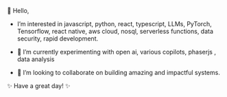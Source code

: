 👋 Hello,

- I’m interested in javascript, python, react, typescript, LLMs, PyTorch, Tensorflow, react native, aws cloud, nosql, serverless functions, data security, rapid development. 

- 🌱 I’m currently experimenting with open ai, various copilots, phaserjs , data analysis

- 💞️ I’m looking to collaborate on building amazing and impactful systems.

✨ Have a great day! ✨

